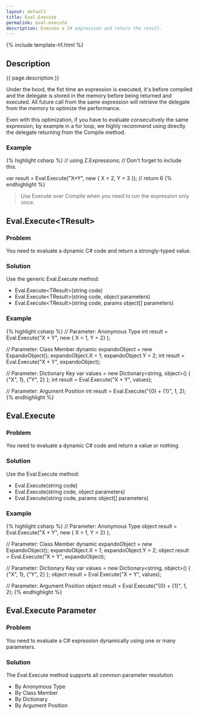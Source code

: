 ```yaml
---
layout: default
title: Eval.Execute
permalink: eval-execute
description: Execute a C# expression and return the result.
---
```


{% include template-h1.html %}

## Description
{{ page.description }}

Under the hood, the fist time an expression is executed, it's before compiled and the delegate is stored in the memory before being returned and executed. All future call from the same expression will retrieve the delegate from the memory to optimize the performance.

Even with this optimization, if you have to evaluate consecutively the same expression, by example in a for loop, we highly recommend using directly the delegate returning from the Compile method. 

### Example
{% highlight csharp %}
// using Z.Expressions; // Don't forget to include this.

var result = Eval.Execute<int>("X*Y", new { X = 2, Y = 3 }); // return 6
{% endhighlight %}

> Use Execute over Compile when you need to run the expression only once.

## Eval.Execute&lt;TResult&gt;

### Problem
You need to evaluate a dynamic C# code and return a strongly-typed value.

### Solution
Use the generic Eval.Execute method:

- Eval.Execute&lt;TResult&gt;(string code)
- Eval.Execute&lt;TResult&gt;(string code, object parameters)
- Eval.Execute&lt;TResult&gt;(string code, params object[] parameters)

### Example

{% highlight csharp %}
// Parameter: Anonymous Type
int result = Eval.Execute<int>("X + Y", new { X = 1, Y = 2} );

// Parameter: Class Member
dynamic expandoObject = new ExpandoObject();
expandoObject.X = 1;
expandoObject.Y = 2;
int result = Eval.Execute<int>("X + Y", expandoObject);

// Parameter: Dictionary Key
var values = new Dictionary<string, object>() { {"X", 1}, {"Y", 2} };
int result = Eval.Execute<int>("X + Y", values);

// Parameter: Argument Position
int result = Eval.Execute<int>("{0} + {1}", 1, 2);
{% endhighlight %}

## Eval.Execute

### Problem
You need to evaluate a dynamic C# code and return a value or nothing.

### Solution
Use the Eval.Execute method:
- Eval.Execute(string code)
- Eval.Execute(string code, object parameters)
- Eval.Execute(string code, params object[] parameters)

### Example
{% highlight csharp %}
// Parameter: Anonymous Type
object result = Eval.Execute("X + Y", new { X = 1, Y = 2} );

// Parameter: Class Member
dynamic expandoObject = new ExpandoObject();
expandoObject.X = 1;
expandoObject.Y = 2;
object result = Eval.Execute("X + Y", expandoObject);

// Parameter: Dictionary Key
var values = new Dictionary<string, object>() { {"X", 1}, {"Y", 2} };
object result = Eval.Execute("X + Y", values);

// Parameter: Argument Position
object result = Eval.Execute("{0} + {1}", 1, 2);
{% endhighlight %}

## Eval.Execute Parameter

### Problem
You need to evaluate a C# expression dynamically using one or many parameters.

### Solution
The Eval.Execute method supports all common parameter resolution

- By Anonymous Type
- By Class Member
- By Dictionary
- By Argument Position

